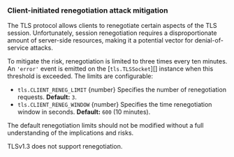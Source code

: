 ### Client-initiated renegotiation attack mitigation

<!-- type=misc -->

The TLS protocol allows clients to renegotiate certain aspects of the TLS
session. Unfortunately, session renegotiation requires a disproportionate amount
of server-side resources, making it a potential vector for denial-of-service
attacks.

To mitigate the risk, renegotiation is limited to three times every ten minutes.
An `'error'` event is emitted on the [`tls.TLSSocket`][] instance when this
threshold is exceeded. The limits are configurable:

* `tls.CLIENT_RENEG_LIMIT` {number} Specifies the number of renegotiation
  requests. **Default:** `3`.
* `tls.CLIENT_RENEG_WINDOW` {number} Specifies the time renegotiation window
  in seconds. **Default:** `600` (10 minutes).

The default renegotiation limits should not be modified without a full
understanding of the implications and risks.

TLSv1.3 does not support renegotiation.
